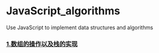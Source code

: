 # JavaScript_algorithms
Use JavaScript to implement data structures and algorithms
### [1.数组的操作以及栈的实现](https://github.com/DingOUCer/JavaScript_algorithms/blob/main/01_Array/notes.md)
